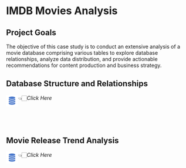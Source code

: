 
# IMDB Movies Analysis


   ## Project Goals
   The objective of this case study is to conduct an extensive analysis of a movie database comprising various tables to explore database relationships, analyze data distribution, and provide actionable recommendations for content production and business strategy.
   
## Database Structure and Relationships
 👈🏻*Click Here* [<img align="left" alt="SQL" width="32px" src="https://raw.githubusercontent.com/github/explore/80688e429a7d4ef2fca1e82350fe8e3517d3494d/topics/sql/sql.png" />](https://github.com/Vishal9190/IMDB-Movies-analysis-using-SQL/blob/main/Database%20Relationships)
   
<br><br><br>   

## Movie Release Trend Analysis
 👈🏻*Click Here* [<img align="left" alt="SQL" width="32px" src="https://raw.githubusercontent.com/github/explore/80688e429a7d4ef2fca1e82350fe8e3517d3494d/topics/sql/sql.png" />](https://github.com/Vishal9190/IMDB-Movies-analysis-using-SQL/blob/main/Movie%20Release%20Trends%20Analysis)
   
<br><br><br>   
